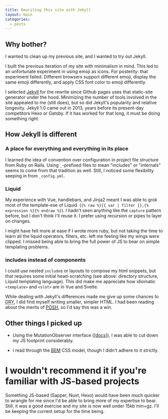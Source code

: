 ```yaml
---
title: Rewriting this site with Jekyll
layout: main
categories:
  - posts
---
```


## Why bother?

I wanted to clean up my previous site, and I wanted to try out Jekyll.

I built the previous iteration of my site with minimalism in mind. This led to an unfortunate experiment in using emoji as icons. For posterity: that experiment failed. Different browsers support different emoji, display the same emoji differently, and apply CSS font color to emoji differently.

I selected [Jekyll](https://jekyllrb.com/) for the rewrite since Github pages uses that static-site generator under the hood. Minimizing the number of tools involved in the site appealed to me (still does), but so did Jekyll's popularity and relative longevity. Jekyll 1.0 came out in 2013, years before its present-day competitors Hexo or Gatsby. If it has worked for that long, it must be doing something right.

## How Jekyll is different

### A place for everything and everything in its place

I learned the idea of convention over configuration in project file structure from Ruby on Rails. Using `_`-prefixed files to mean "includes" or "internals" seems to come from that tradition as well. Still, I noticed some flexibility seeping in from `_config.yml`.

### Liquid

My experience with Vue, handlebars, and Jinja2 meant I was able to grok most of the template-ese of Liquid. (`{% raw %}{{ var | filter }},{% expression %}{% endraw %}`). I hadn't seen anything like the `capture` pattern before, but I don't think I'll reuse it. I prefer using recursion or pipes to layer on changes.

I might have felt more at ease if I wrote more ruby, but not taking the time to learn all the liquid operators, filters, etc. left me feeling like my wings were clipped. I missed being able to bring the full power of JS to bear on simple templating problems.

### includes instead of components

I could use nested `include`s or layouts to compose my html snippets, but that requires some initial head-scratching (see above: directory structure, Liquid templating language). This did make me appreciate how idiomatic `<template>` and `<slot>` are in Vue and Svelte.

While dealing with Jekyll's differences made me give up some chances to <abbr title="Don't Repeat Yourself">DRY</abbr>, I did find myself writing smaller, simpler HTML. I had been reading about the merits of [<abbr title="Plain Old Semantic HTML">POSH</abbr>](http://microformats.org/wiki/posh), so I'd say this was a win.

## Other things I picked up

- Using the MutationObserver interface ([[docs]](https://developer.mozilla.org/en-US/docs/Web/API/MutationObserver)), I was able to cut down my JS footprint considerably.

- I read through the [<abbr title="Block-Element-Modifier">BEM</abbr>](http://getbem.com/introduction/) CSS model, though I didn't adhere to it strictly.

# I wouldn't recommend it if you're familiar with JS-based projects

Something JS-based (Sapper, Nuxt, Hexo) would have been much quicker to wrangle for me since I'd be able to bring more of my expertise to bear. Still, it was a good exercise and my site is now well under 15kb min+gz. I'll be keeping the current setup for the time being.
